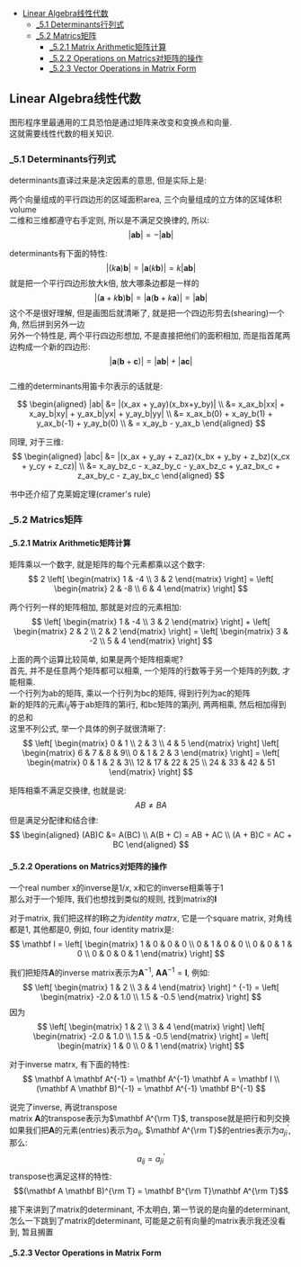 <!-- TOC -->

- [Linear Algebra线性代数](#linear-algebra线性代数)
  - [_5.1 Determinants行列式](#_51-determinants行列式)
  - [_5.2 Matrics矩阵](#_52-matrics矩阵)
    - [_5.2.1 Matrix Arithmetic矩阵计算](#_521-matrix-arithmetic矩阵计算)
    - [_5.2.2 Operations on Matrics对矩阵的操作](#_522-operations-on-matrics对矩阵的操作)
    - [_5.2.3 Vector Operations in Matrix Form](#_523-vector-operations-in-matrix-form)

<!-- /TOC -->

<a id="markdown-linear-algebra线性代数" name="linear-algebra线性代数"></a>
## Linear Algebra线性代数

图形程序里最通用的工具恐怕是通过矩阵来改变和变换点和向量.  
这就需要线性代数的相关知识.  

<a id="markdown-determinants" name="determinants"></a>
### _5.1 Determinants行列式

determinants直译过来是决定因素的意思, 但是实际上是:

两个向量组成的平行四边形的区域面积area, 三个向量组成的立方体的区域体积volume  
二维和三维都遵守右手定则, 所以是不满足交换律的, 所以:
$$|\bm{a}\bm{b}| = -|\bm{a}\bm{b}|$$

determinants有下面的特性:
$$|(k\bm{a})\bm{b}| = |\bm{a}(k\bm{b})| = k|\bm{a}\bm{b}|$$
就是把一个平行四边形放大k倍, 放大哪条边都是一样的
$$|(\bm{a}+k\bm{b})\bm{b}| = |\bm{a}(\bm{b}+k\bm{a})| = |\bm{a}\bm{b}|$$
这个不是很好理解, 但是画图后就清晰了, 就是把一个四边形剪去(shearing)一个角, 然后拼到另外一边  
另外一个特性是, 两个平行四边形想加, 不是直接把他们的面积相加, 而是指首尾两边构成一个新的四边形:
$$|\bm{a}(\bm{b}+\bm{c})| = |\bm{a}\bm{b}| + |\bm{a}\bm{c}|$$  
二维的determinants用笛卡尔表示的话就是:

$$
\begin{aligned}
|ab| &= |(x_ax + y_ay)(x_bx+y_by)| \\
&= x_ax_b|xx| + x_ay_b|xy| + y_ax_b|yx| + y_ay_b|yy| \\
&= x_ax_b(0) + x_ay_b(1) + y_ax_b(-1) + y_ay_b(0) \\
& = x_ay_b - y_ax_b
\end{aligned}
$$

同理, 对于三维:
$$
\begin{aligned}
|abc| &= |(x_ax + y_ay + z_az)(x_bx + y_by + z_bz)(x_cx + y_cy + z_cz)| \\
&= x_ay_bz_c - x_az_by_c - y_ax_bz_c + y_az_bx_c + z_ax_by_c - z_ay_bx_c
\end{aligned}
$$

书中还介绍了克莱姆定理(cramer's rule)

### _5.2 Matrics矩阵

#### _5.2.1 Matrix Arithmetic矩阵计算

矩阵乘以一个数字, 就是矩阵的每个元素都乘以这个数字:
$$
2
\left[
\begin{matrix}
1 & -4 \\
3 & 2
\end{matrix}
\right] =
\left[
\begin{matrix}
2 & -8 \\
6 & 4
\end{matrix}
\right]
$$

两个行列一样的矩阵相加, 那就是对应的元素相加:
$$
\left[
\begin{matrix}
1 & -4 \\
3 & 2
\end{matrix}
\right] + 
\left[
\begin{matrix}
2 & 2 \\
2 & 2
\end{matrix}
\right] =
\left[
\begin{matrix}
3 & -2 \\
5 & 4
\end{matrix}
\right]
$$

上面的两个运算比较简单, 如果是两个矩阵相乘呢?  
首先, 并不是任意两个矩阵都可以相乘, 一个矩阵的行数等于另一个矩阵的列数, 才能相乘.  
一个行列为ab的矩阵, 乘以一个行列为bc的矩阵, 得到行列为ac的矩阵  
新的矩阵的元素$i_{ij}$等于ab矩阵的第i行, 和bc矩阵的第j列, 两两相乘, 然后相加得到的总和  
这里不列公式, 举一个具体的例子就很清晰了:
$$
\left[
\begin{matrix}
0 & 1 \\
2 & 3 \\
4 & 5
\end{matrix}
\right]
\left[
\begin{matrix}
6 & 7 & 8 & 9\\
0 & 1 & 2 & 3
\end{matrix}
\right] = 
\left[
\begin{matrix}
0 & 1 & 2 & 3\\
12 & 17 & 22 & 25 \\
24 & 33 & 42 & 51
\end{matrix}
\right]
$$

矩阵相乘不满足交换律, 也就是说:
$$AB \neq BA$$
但是满足分配律和结合律:
$$
\begin{aligned}
(AB)C &= A(BC) \\
A(B + C) = AB + AC \\
(A + B)C = AC + BC
\end{aligned}
$$

#### _5.2.2 Operations on Matrics对矩阵的操作

一个real number x的inverse是$1/x$, x和它的inverse相乘等于1  
那么对于一个矩阵, 我们也想找到类似的规则, 找到matrix的$\mathbf I$  

对于matrix, 我们把这样的$\mathbf I$称之为*identity matrx*, 它是一个square matrix, 对角线都是1, 其他都是0, 例如, four identity matrix是:
$$
\mathbf I = 
\left[
\begin{matrix}
1 & 0 & 0 & 0 \\
0 & 1 & 0 & 0 \\
0 & 0 & 1 & 0 \\
0 & 0 & 0 & 1
\end{matrix}
\right]
$$

我们把矩阵$\mathbf A$的inverse matrix表示为$\mathbf A^{-1}$, $\mathbf A \mathbf A^{-1} = \mathbf I$, 例如:
$$
\left[
\begin{matrix}
1 & 2 \\
3 & 4
\end{matrix}
\right] ^ {-1} = 
\left[
\begin{matrix}
-2.0 & 1.0 \\
1.5 &  -0.5
\end{matrix}
\right]
$$
因为
$$
\left[
\begin{matrix}
1 & 2 \\
3 & 4
\end{matrix}
\right]
\left[
\begin{matrix}
-2.0 & 1.0 \\
1.5 &  -0.5
\end{matrix}
\right] = 
\left[
\begin{matrix}
1 & 0 \\
0 & 1
\end{matrix}
\right]
$$

对于inverse matrx, 有下面的特性:
$$
\mathbf A \mathbf A^{-1} = \mathbf A^{-1} \mathbf A = \mathbf I \\
(\mathbf A \mathbf B)^{-1} = \mathbf A^{-1} \mathbf B^{-1}
$$

说完了inverse, 再说transpose  
matrix $\mathbf A$的transpose表示为$\mathbf A^{\rm T}$, transpose就是把行和列交换  
如果我们把$\mathbf A$的元素(entries)表示为$a_{ij}$, $\mathbf A^{\rm T}$的entries表示为$a_{ji}^{'}$, 那么:
$$a_{ij} = a_{ji}^{'}$$
transpose也满足这样的特性:
$$(\mathbf A \mathbf B)^{\rm T} = \mathbf B^{\rm T}\mathbf A^{\rm T}$$

接下来讲到了matrix的determinant, 不太明白, 第一节说的是向量的determinant, 怎么一下跳到了matrix的determinant, 可能是之前有向量的matrix表示我还没看到, 暂且搁置

#### _5.2.3 Vector Operations in Matrix Form